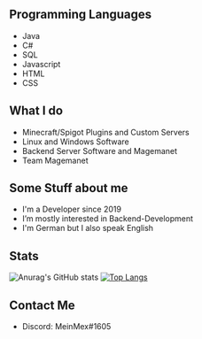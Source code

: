 ## Programming Languages
- Java
- C#
- SQL
- Javascript
- HTML
- CSS


## What I do
- Minecraft/Spigot Plugins and Custom Servers
- Linux and Windows Software
- Backend Server Software and Magemanet
- Team Magemanet

## Some Stuff about me
- I'm a Developer since 2019
- I’m mostly interested in Backend-Development
- I'm German but I also speak English
## Stats

![Anurag's GitHub stats](https://github-readme-stats.vercel.app/api?username=MeinMex&show_icons=true&theme=transparent)
[![Top Langs](https://github-readme-stats.vercel.app/api/top-langs/?username=MeinMex&layout=donut)](https://github.com/anuraghazra/github-readme-stats)

## Contact Me

- Discord: MeinMex#1605
